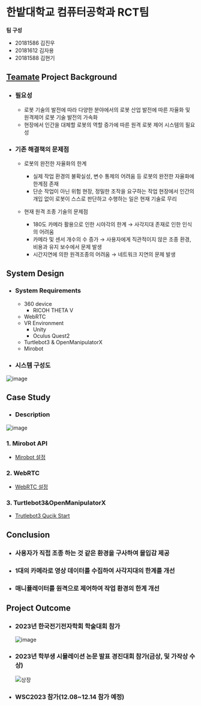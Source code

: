 
# 한밭대학교 컴퓨터공학과 RCT팀

**팀 구성**
- 20181586 김진우
- 20181612 김자용
- 20181588 김현기

## <u>Teamate</u> Project Background
- ### 필요성
  - 로봇 기술의 발전에 따라 다양한 분야에서의 로봇 산업 발전에 따른 자율화 및 원격제어 로봇 기술 발전의 가속화
  - 현장에서 인간을 대체할 로봇의 역할 증가에 따른 원격 로봇 제어 시스템의 필요성
- ### 기존 해결책의 문제점
  - 로봇의 완전한 자율화의 한계
    - 실제 작업 환경의 불확실성, 변수 통제의 어려움 등 로봇의 완전한 자율화에 한계점 존재
    - 단순 작업이 아닌 위험 현장, 정밀한 조작을 요구하는 작업 현장에서 인간의 개입 없이 로봇이 스스로 판단하고 수행하는 일은 현재 기술로 무리

  - 현재 원격 조종 기술의 문제점
    - 180도 카메라 활용으로 인한 시야각의 한계 → 사각지대 존재로 인한 인식의 어려움
    - 카메라 및 센서 개수의 수 증가 → 사용자에게 직관적이지 않은 조종 환경, 비용과 유지 보수에서 문제 발생
    - 시간지연에 의한 원격조종의 어려움 → 네트워크 지연의 문제 발생

## System Design
  - ### System Requirements
    - 360 device
      - RICOH THETA V
    - WebRTC
    - VR Environment
      - Unity
      - Oculus Quest2
    - Turtlebot3 & OpenManipulatorX
    - Mirobot
  
  - ### 시스템 구성도
  ![image](https://github.com/HBNU-SWUNIV/come-capstone23-rct/assets/93181869/ff6f8284-7bb3-4237-aba1-a18740bdb346)
  

    
## Case Study
  - ### Description
![image](https://github.com/HBNU-SWUNIV/come-capstone23-rct/assets/93181869/168c7101-6d27-468d-953a-dcea11c0a108)

 ###  1. Mirobot API
 - [Mirobot 설정](./003%20Code/README.md)
### 2. WebRTC
 - [WebRTC 설정](./003%20Code/Webrtc_Cam/README.md)

### 3. Turtlebot3&OpenManipulatorX
 - [Trutlebot3 Qucik Start]()

  
## Conclusion
  - ### 사용자가 직접 조종 하는 것 같은 환경을 구사하여 몰입감 제공 
  - ### 1대의 카메라로 영상 데이터를 수집하여 사각지대의 한계를 개선
  - ### 매니퓰레이터를 원격으로 제어하여 작업 환경의 한계 개선
  
## Project Outcome
- ### 2023년 한국전기전자학회 학술대회 참가
  ![image](https://github.com/HBNU-SWUNIV/come-capstone23-rct/assets/93181869/abaf5290-3780-4e34-b251-9a80d6b16be7)


- ### 2023년 학부생 시뮬레이션 논문 발표 경진대회 참가(금상, 및 가작상 수상)
  ![상장](https://github.com/HBNU-SWUNIV/come-capstone23-rct/assets/93181869/22a57a9f-6490-49d4-b46a-0deacbfbd138)


- ### WSC2023 참가(12.08~12.14 참가 예정)

